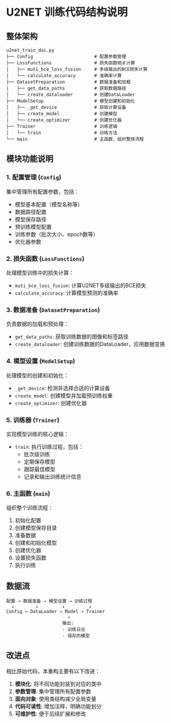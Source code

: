 # U2NET 训练代码结构说明

## 整体架构

```
u2net_train_dai.py
├── Config                       # 配置参数管理
├── LossFunctions                # 损失函数相关计算
│   ├── muti_bce_loss_fusion     # 多级输出的BCE损失计算
│   └── calculate_accuracy       # 准确率计算
├── DatasetPreparation           # 数据准备和加载
│   ├── get_data_paths           # 获取数据路径
│   └── create_dataloader        # 创建DataLoader
├── ModelSetup                   # 模型创建和初始化
│   ├── _get_device              # 获取计算设备
│   ├── create_model             # 创建模型
│   └── create_optimizer         # 创建优化器
├── Trainer                      # 训练逻辑
│   └── train                    # 训练方法
└── main                         # 主函数，组织整体流程
```

## 模块功能说明

### 1. 配置管理 (`Config`)

集中管理所有配置参数，包括：
- 模型基本配置（模型名称等）
- 数据路径配置
- 模型保存路径
- 预训练模型配置
- 训练参数（批次大小、epoch数等）
- 优化器参数

### 2. 损失函数 (`LossFunctions`)

处理模型训练中的损失计算：
- `muti_bce_loss_fusion`: 计算U2NET多级输出的BCE损失
- `calculate_accuracy`: 计算模型预测的准确率

### 3. 数据准备 (`DatasetPreparation`)

负责数据的加载和预处理：
- `get_data_paths`: 获取训练数据的图像和标签路径
- `create_dataloader`: 创建训练数据的DataLoader，应用数据变换

### 4. 模型设置 (`ModelSetup`)

处理模型的创建和初始化：
- `_get_device`: 检测并选择合适的计算设备
- `create_model`: 创建模型并加载预训练权重
- `create_optimizer`: 创建优化器

### 5. 训练器 (`Trainer`)

实现模型训练的核心逻辑：
- `train`: 执行训练过程，包括：
  - 批次级训练
  - 定期保存模型
  - 跟踪最佳模型
  - 记录和输出训练统计信息

### 6. 主函数 (`main`)

组织整个训练流程：
1. 初始化配置
2. 创建模型保存目录
3. 准备数据
4. 创建和初始化模型
5. 创建优化器
6. 设置损失函数
7. 执行训练

## 数据流

```
配置 → 数据准备 → 模型设置 → 训练过程
  ↓        ↓         ↓         ↓
Config → DataLoader → Model → Trainer
                       ↓
                     输出:
                     - 训练日志
                     - 保存的模型
```

## 改进点

相比原始代码，本重构主要有以下改进：

1. **模块化**: 将不同功能封装到对应的类中
2. **参数管理**: 集中管理所有配置参数
3. **面向对象**: 使用类结构减少全局变量
4. **代码可读性**: 增加注释，明确功能划分
5. **可维护性**: 便于后续扩展和修改 